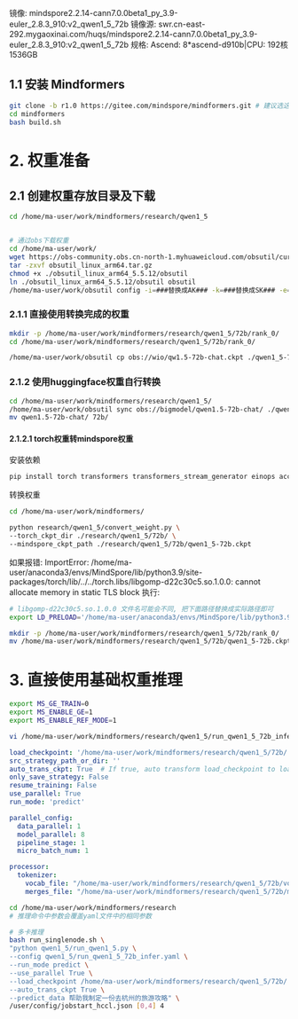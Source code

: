 镜像: mindspore2.2.14-cann7.0.0beta1_py_3.9-euler_2.8.3_910:v2_qwen1_5_72b
镜像源: swr.cn-east-292.mygaoxinai.com/huqs/mindspore2.2.14-cann7.0.0beta1_py_3.9-euler_2.8.3_910:v2_qwen1_5_72b
规格: Ascend: 8*ascend-d910b|CPU: 192核 1536GB


## 1.1 安装 Mindformers

```bash
git clone -b r1.0 https://gitee.com/mindspore/mindformers.git # 建议选这个版本
cd mindformers
bash build.sh

```

# 2. 权重准备

## 2.1 创建权重存放目录及下载
```bash
cd /home/ma-user/work/mindformers/research/qwen1_5


# 通过obs下载权重
cd /home/ma-user/work/
wget https://obs-community.obs.cn-north-1.myhuaweicloud.com/obsutil/current/obsutil_linux_arm64.tar.gz
tar -zxvf obsutil_linux_arm64.tar.gz
chmod +x ./obsutil_linux_arm64_5.5.12/obsutil
ln ./obsutil_linux_arm64_5.5.12/obsutil obsutil
/home/ma-user/work/obsutil config -i=###替换成AK### -k=###替换成SK### -e=obs.cn-east-292.mygaoxinai.com

```
### 2.1.1 直接使用转换完成的权重

```bash
mkdir -p /home/ma-user/work/mindformers/research/qwen1_5/72b/rank_0/
cd /home/ma-user/work/mindformers/research/qwen1_5/72b/rank_0/

/home/ma-user/work/obsutil cp obs://wio/qw1.5-72b-chat.ckpt ./qwen1_5-72b.ckpt
```

### 2.1.2 使用huggingface权重自行转换

```bash
cd /home/ma-user/work/mindformers/research/qwen1_5/
/home/ma-user/work/obsutil sync obs://bigmodel/qwen1.5-72b-chat/ ./qwen1.5-72b-chat
mv qwen1.5-72b-chat/ 72b/

```

#### 2.1.2.1 torch权重转mindspore权重

安装依赖
```bash
pip install torch transformers transformers_stream_generator einops accelerate

```

转换权重
```bash
cd /home/ma-user/work/mindformers/

python research/qwen1_5/convert_weight.py \
--torch_ckpt_dir ./research/qwen1_5/72b/ \
--mindspore_ckpt_path ./research/qwen1_5/72b/qwen1_5-72b.ckpt

```

如果报错:
ImportError: /home/ma-user/anaconda3/envs/MindSpore/lib/python3.9/site-packages/torch/lib/../../torch.libs/libgomp-d22c30c5.so.1.0.0: cannot allocate memory in static TLS block
执行:
```bash
# libgomp-d22c30c5.so.1.0.0 文件名可能会不同, 把下面路径替换成实际路径即可
export LD_PRELOAD='/home/ma-user/anaconda3/envs/MindSpore/lib/python3.9/site-packages/torch.libs/libgomp-d22c30c5.so.1.0.0'
```

```bash
mkdir -p /home/ma-user/work/mindformers/research/qwen1_5/72b/rank_0/
mv /home/ma-user/work/mindformers/research/qwen1_5/72b/qwen1_5-72b.ckpt /home/ma-user/work/mindformers/research/qwen1_5/72b/rank_0/qwen1_5-72b.ckpt
```

# 3. 直接使用基础权重推理

```bash
export MS_GE_TRAIN=0
export MS_ENABLE_GE=1
export MS_ENABLE_REF_MODE=1

vi /home/ma-user/work/mindformers/research/qwen1_5/run_qwen1_5_72b_infer.yaml
```

```yaml
load_checkpoint: '/home/ma-user/work/mindformers/research/qwen1_5/72b/'
src_strategy_path_or_dir: ''
auto_trans_ckpt: True  # If true, auto transform load_checkpoint to load in distributed model
only_save_strategy: False
resume_training: False
use_parallel: True
run_mode: 'predict'

parallel_config:
  data_parallel: 1
  model_parallel: 8
  pipeline_stage: 1
  micro_batch_num: 1

processor:
  tokenizer:
    vocab_file: "/home/ma-user/work/mindformers/research/qwen1_5/72b/vocab.json"
    merges_file: "/home/ma-user/work/mindformers/research/qwen1_5/72b/merges.txt"
```

```bash
cd /home/ma-user/work/mindformers/research
# 推理命令中参数会覆盖yaml文件中的相同参数

# 多卡推理
bash run_singlenode.sh \
"python qwen1_5/run_qwen1_5.py \
--config qwen1_5/run_qwen1_5_72b_infer.yaml \
--run_mode predict \
--use_parallel True \
--load_checkpoint /home/ma-user/work/mindformers/research/qwen1_5/72b/ \
--auto_trans_ckpt True \
--predict_data 帮助我制定一份去杭州的旅游攻略" \
/user/config/jobstart_hccl.json [0,4] 4

```

